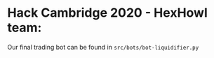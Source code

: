 # Hack Cambridge 2020 - HexHowl team:

Our final trading bot can be found in `src/bots/bot-liquidifier.py`
